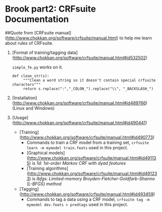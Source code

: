 # Brook part2: CRFsuite Documentation

##Quote from [CRFsuite manual] (http://www.chokkan.org/software/crfsuite/manual.html) to help me learn about rules of CRFsuite.

1. [Format of training/tagging data] (http://www.chokkan.org/software/crfsuite/manual.html#id532502)

    `simple_fe.py` works on it.
    <pre><code>def clean_str(s):
        """Clean a word string so it doesn't contain special crfsuite characters"""
        return s.replace(":","_COLON_").replace("\\", "_BACKSLASH_")</code></pre>

2. [Installation] (http://www.chokkan.org/software/crfsuite/manual.html#id489766) (Linux and Windows)

3. [Usage] (http://www.chokkan.org/software/crfsuite/manual.html#id490441) 
    + [Training] (http://www.chokkan.org/software/crfsuite/manual.html#id490773)
        * Commands to train a CRF model from a training set, `crfsuite learn -m mymodel train.feats` used in this project.
        * [Graphical models] (http://www.chokkan.org/software/crfsuite/manual.html#id491135) is _1d: 1st-order Markov CRF with dyad features_
        * [Training algorithms] (http://www.chokkan.org/software/crfsuite/manual.html#id491233) is _lbfgs: Limited-memory Broyden-Fletcher-Goldfarb-Shanno (L-BFGS) method_
    + [Tagging] (http://www.chokkan.org/software/crfsuite/manual.html#id493459)
        * Commands to tag a data using a CRF model, `crfsuite tag -m mymodel dev.feats > predtags` used in this project.

